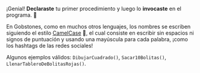 ¡Genial! **Declaraste** tu primer procedimiento y luego lo **invocaste** en el programa. :clap:

En Gobstones, como en muchos otros lenguajes, los nombres se escriben siguiendo el estilo [CamelCase](http://es.wikipedia.org/wiki/CamelCase) :camel:, el cual consiste en escribir sin espacios ni signos de puntuación y usando una mayúscula para cada palabra, ¡como los hashtags de las redes sociales!

Algunos ejemplos válidos: `DibujarCuadrado()`, `Sacar10Bolitas()`, `LlenarTableroDeBolitasRojas()`.

